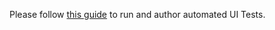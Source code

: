 ﻿Please follow [this guide](/doc/articles/uno-development/working-with-the-samples-apps.md) to run and author automated UI Tests.
